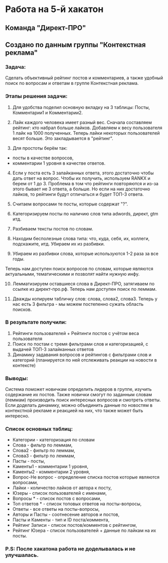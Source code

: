 # Работа на 5-й хакатон
## Команда "Директ-ПРО"
## Создано по данным группы "Контекстная реклама"


### Задача: 
Сделать объективный рейтинг постов и комментариев, а также удобный поиск по вопросам и ответам в группе Контекстная реклама.

### Этапы решения задачи: 

1) Для удобства поделил основную вкладку на 3 таблицы: Посты, Комментарии1 и Комментарии2.

2) Лайк каждого человека имеет разный вес. 
Сначала составляем рейтинг: кто набрал больше лайков. 
Добавляем к весу пользователя 1 лайк на 1000 полученных. 
Теперь лайки некоторых пользователей весят больше. 
Это закладывается в "рейтинг".

3) Для простоты берём так:
- посты в качестве вопросов,  
- комментарии 1 уровня в качестве ответов. 

4) Если у поста есть 3 залайканных ответа, этого достаточно чтобы дать ответ на вопрос. Чтобы их получить, используем RANKX и берем от 1 до 3. Проблема в том что рейтинги повторяются и из-за этого бывает не 3 ответа, а больше. Но если на них достаточно лайков, то рейтинги будут отличаться и будет ТОП-3 ответа.

5) Считаем вопросами те посты, которые содержат "?".

6) Категоризируем посты по наличию слов типа adwords, директ, gtm итд.

7) Разбиваем тексты постов по словам.

8) Находим бесполезные слова типа: что, куда, себя, их, коллеги, подскажите, итд. Убираем их из разбивки.

9) Убираем из разбивки слова, которые используются 1-2 раза за все годы.

Теперь нам доступен поиск вопросов по словам, которые являются актуальными, тематическими и позволят найти нужную инфу.

10) Лемматизируем оставшиеся слова в Директ-ПРО, затягиваем по ссылке из директ-про.рф. Теперь нам доступен поиск по леммам.

11) Дважды копируем табличку слов: слова, слова2, слова3. Теперь у нас есть 3 фильтра - мы можем постепенно сужать область поисков.

### В результате получили: 

1) Рейтинги пользователей + Рейтинги постов с учётом веса пользователя
2) Поиск по постам с тремя фильтрами слов и категоризацией, с выдачей ТОП-3 залайканных ответов
3) Динамику задавания вопросов и рейтингов с фильтрами слов и категорий (планируется по ней отслеживать реакции на новости в контексте)

### Выводы:

Система поможет новичкам определить лидеров в группе, изучить содержание их постов. 
Также новички смогут по заданным словам (леммам) производить поиск интересных вопросов и смотреть ответы. 
Если доделать динамику, можно объединить данные по новостям в контекстной рекламе и реакцией на них, что также может быть интересно.

### Список основных таблиц:

- Категории - категоризация по словам
- Слова - фильтр по леммам,
- Слова2 - фильтр по леммам,
- Слова3 - фильтр по леммам,
- Пасты - посты,
- Каменты1 - комментарии 1 уровня,
- Каменты2 - комментарии 2 уровня,
- Вопрос-Не вопрос - определение списка постов которые являются вопросами,
- Лайки - количество лайков от автора к посту,
- Юзеры - список пользователей с именами,
- Вопросы * - список постов с вопросами,
- Топ ответов * - список топовых ответов на посты-вопросы,
- Ответы - все ответы на посты-вопросы,
- Авторы и Пасты - соотнесение авторов и постов,
- Пасты и Каменты - тип и ID поста/коммента,
- Рейтинг Записи - список постов/комментов с рейтингом,
- Рейтинг Юзера - список пользователей + данные по лайкам на их посты.

### P.S: После хакатона работа не доделывалась и не улучшалась.
